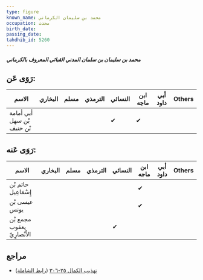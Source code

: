 ```yaml
---
type: figure
known_name: محمد بن سليمان الكرماني
occupation: محدث
birth_date:
passing_date:
tahdhib_id: 5260
---
```

##### محمد بن سليمان بن سلمان المدني القبائي المعروف بالكرماني

## رَوَى عَن:
| الاسم                      | البخاري | مسلم | الترمذي | النسائي | ابن ماجه | أبي داود | Others |
| -------------------------- | ------- | ---- | ------- | ------- | -------- | -------- | ------ |
| أبي أمامة بْن سهل بْن حنيف |         |      |         | ✔       | ✔        |          |        |
## رَوَى عَنه:
| الاسم                       | البخاري | مسلم | الترمذي | النسائي | ابن ماجه | أبي داود | Others |
| --------------------------- | ------- | ---- | ------- | ------- | -------- | -------- | ------ |
| حاتم بْن إِسْمَاعِيل        |         |      |         |         | ✔        |          |        |
| عيسى بْن يونس               |         |      |         |         | ✔        |          |        |
| مجمع بْن يعقوب الأَنْصارِيّ |         |      |         | ✔       |          |          |        |
## مراجع
- [تهذيب الكمال ٢٥-٣٠٦](obsidian://open?vault=Tahdhib-al-Kamal&file=Figures/٥٢٦٠-محمد%20بن%20سليمان%20بن%20سلمان%20المدني%20القبائي%20المعروف%20بالكرماني) ([رابط الشاملة](https://shamela.ws/book/3722/13399))